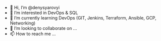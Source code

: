 - 👋 Hi, I’m @denysyarovyi
- 👀 I’m interested in DevOps & SQL
- 🌱 I’m currently learning DevOps (GIT, Jenkins, Terraform, Ansible, GCP, Networking)
- 💞️ I’m looking to collaborate on ...
- 📫 How to reach me ...

<!---
denysyarovyi/denysyarovyi is a ✨ special ✨ repository because its `README.md` (this file) appears on your GitHub profile.
You can click the Preview link to take a look at your changes.
--->
